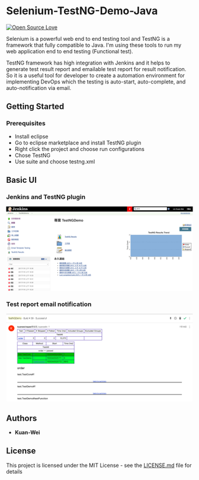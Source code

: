 # Selenium-TestNG-Demo-Java

[![Open Source Love](https://badges.frapsoft.com/os/mit/mit.svg?v=102)](https://github.com/hayasilin/Selenium-TestNG-Demo-Java)

Selenium is a powerful web end to end testing tool and TestNG is a framework that fully compatible to Java. I'm using these tools to run my web application end to end testing (Functional test).

TestNG framework has high integration with Jenkins and it helps to generate test result report and emailable test report for result notification. So it is a useful tool for developer to create a automation environment for implementing DevOps which the testing is auto-start, auto-complete, and auto-notification via email.


## Getting Started

### Prerequisites

* Install eclipse
* Go to eclipse marketplace and install TestNG plugin
* Right click the project and choose run configurations
* Chose TestNG
* Use suite and choose testng.xml

## Basic UI

###  Jenkins and TestNG plugin
![alt text](https://raw.githubusercontent.com/hayasilin/Selenium-TestNG-Demo-Java/master/Screenshots/1.png)

###  Test report email notification
![alt text](https://raw.githubusercontent.com/hayasilin/Selenium-TestNG-Demo-Java/master/Screenshots/2.png)

## Authors

* **Kuan-Wei**

## License

This project is licensed under the MIT License - see the [LICENSE.md](LICENSE.md) file for details
